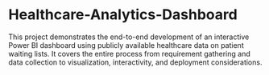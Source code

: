 # Healthcare-Analytics-Dashboard
This project demonstrates the end-to-end development of an interactive Power BI dashboard using publicly available healthcare data on patient waiting lists. It covers the entire process from requirement gathering and data collection to visualization, interactivity, and deployment considerations.

